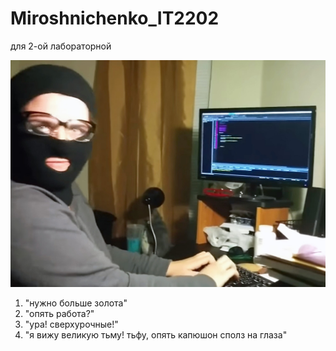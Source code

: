 # Miroshnichenko_IT2202

для 2-ой лабораторной

![](image-1.png)

1. "нужно больше золота"
2. "опять работа?"
3. "ура! сверхурочные!"
4. "я вижу великую тьму! тьфу, опять капюшон сполз на глаза"


